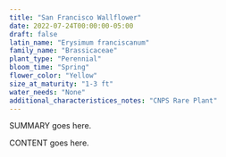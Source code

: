 ```yaml
---
title: "San Francisco Wallflower"
date: 2022-07-24T00:00:00-05:00
draft: false
latin_name: "Erysimum franciscanum"
family_name: "Brassicaceae"
plant_type: "Perennial"
bloom_time: "Spring"
flower_color: "Yellow"
size_at_maturity: "1-3 ft"
water_needs: "None"
additional_characteristices_notes: "CNPS Rare Plant"
---
```


SUMMARY goes here.

<!--more-->

CONTENT goes here.